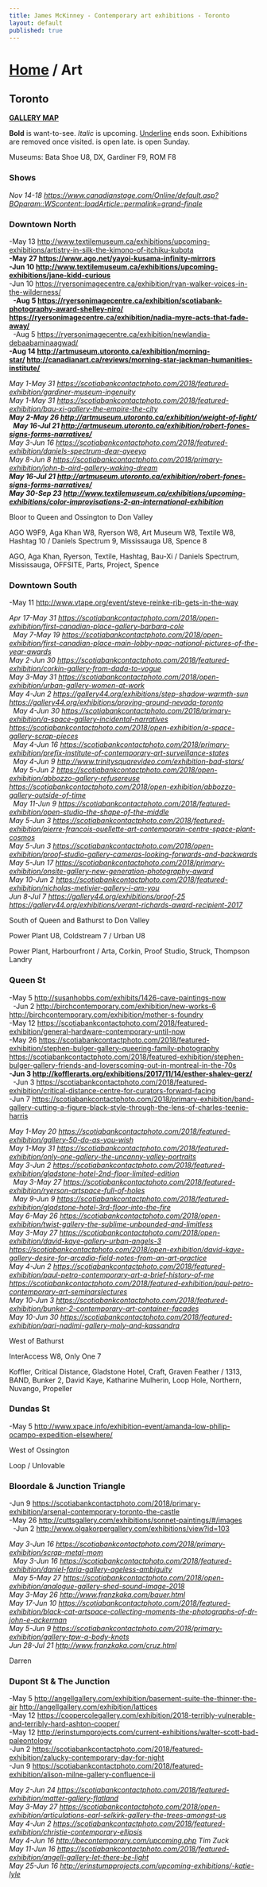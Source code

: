 ```yaml
---
title: James McKinney - Contemporary art exhibitions - Toronto
layout: default
published: true
---
```


# [Home](/) / Art

## Toronto

**[GALLERY MAP](https://www.google.com/maps/d/u/0/edit?mid=1sMiga7vQsqWdqEVQCqHsxjX2jeU)**

<span class="glyphicon glyphicon-info-sign" aria-hidden="true"></span> <strong>Bold</strong> is want-to-see. <em>Italic</em> is upcoming. <u>Underline</u> ends soon. Exhibitions are removed once visited. <span class="glyphicon glyphicon-time" aria-hidden="true"></span> is open late. <span class="glyphicon glyphicon-calendar" aria-hidden="true"></span> is open Sunday.

<span class="glyphicon glyphicon-calendar" aria-hidden="true"></span> <span class="glyphicon glyphicon-time" aria-hidden="true"></span> Museums: Bata Shoe U8, DX, Gardiner F9, ROM F8

### Shows

_Nov 14-18 <https://www.canadianstage.com/Online/default.asp?BOparam::WScontent::loadArticle::permalink=grand-finale>_  

### Downtown North

-May 13 <http://www.textilemuseum.ca/exhibitions/upcoming-exhibitions/artistry-in-silk-the-kimono-of-itchiku-kubota>  
**-May 27 <https://www.ago.net/yayoi-kusama-infinity-mirrors>**  
**-Jun 10 <http://www.textilemuseum.ca/exhibitions/upcoming-exhibitions/jane-kidd-curious>**  
-Jun 10 <https://ryersonimagecentre.ca/exhibition/ryan-walker-voices-in-the-wilderness/>  
  **-Aug 5 <https://ryersonimagecentre.ca/exhibition/scotiabank-photography-award-shelley-niro/> <https://ryersonimagecentre.ca/exhibition/nadia-myre-acts-that-fade-away/>**  
  -Aug 5 <https://ryersonimagecentre.ca/exhibition/newlandia-debaabaminaagwad/>  
**-Aug 14 <http://artmuseum.utoronto.ca/exhibition/morning-star/> <http://canadianart.ca/reviews/morning-star-jackman-humanities-institute/>**  

_May 1-May 31 <https://scotiabankcontactphoto.com/2018/featured-exhibition/gardiner-museum-ingenuity>_  
_May 1-May 31 <https://scotiabankcontactphoto.com/2018/featured-exhibition/bau-xi-gallery-the-empire-the-city>_  
_**May 2-May 26 <http://artmuseum.utoronto.ca/exhibition/weight-of-light/>**_  
  _**May 16-Jul 21 <http://artmuseum.utoronto.ca/exhibition/robert-fones-signs-forms-narratives/>**_  
_May 3-Jun 16 <https://scotiabankcontactphoto.com/2018/featured-exhibition/daniels-spectrum-dear-ayeeyo>_  
_May 8-Jun 8 <https://scotiabankcontactphoto.com/2018/primary-exhibition/john-b-aird-gallery-waking-dream>_  
_**May 16-Jul 21 <http://artmuseum.utoronto.ca/exhibition/robert-fones-signs-forms-narratives/>**_  
_**May 30-Sep 23 <http://www.textilemuseum.ca/exhibitions/upcoming-exhibitions/color-improvisations-2-an-international-exhibition>**_  

<span class="glyphicon glyphicon-info-sign" aria-hidden="true"></span> Bloor to Queen and Ossington to Don Valley

<span class="glyphicon glyphicon-time" aria-hidden="true"></span> AGO W9F9, Aga Khan W8, Ryerson W8, Art Museum W8, Textile W8, Hashtag 10 / Daniels Spectrum 9, Mississauga U8, Spence 8

<span class="glyphicon glyphicon-calendar" aria-hidden="true"></span> AGO, Aga Khan, Ryerson, Textile, Hashtag, Bau-Xi / Daniels Spectrum, Mississauga, OFFSITE, Parts, Project, Spence

### Downtown South

-May 11 <http://www.vtape.org/event/steve-reinke-rib-gets-in-the-way>  

_Apr 17-May 31 <https://scotiabankcontactphoto.com/2018/open-exhibition/first-canadian-place-gallery-barbara-cole>_  
  _May 7-May 19 <https://scotiabankcontactphoto.com/2018/open-exhibition/first-canadian-place-main-lobby-npac-national-pictures-of-the-year-awards>_  
_May 2-Jun 30 <https://scotiabankcontactphoto.com/2018/featured-exhibition/corkin-gallery-from-dada-to-vogue>_  
_May 3-May 31 <https://scotiabankcontactphoto.com/2018/open-exhibition/urban-gallery-women-at-work>_  
_May 4-Jun 2 <https://gallery44.org/exhibitions/step-shadow-warmth-sun> <https://gallery44.org/exhibitions/proving-ground-nevada-toronto>_  
  _May 4-Jun 30 <https://scotiabankcontactphoto.com/2018/primary-exhibition/a-space-gallery-incidental-narratives> <https://scotiabankcontactphoto.com/2018/open-exhibition/a-space-gallery-scrap-pieces>_  
  _May 4-Jun 16 <https://scotiabankcontactphoto.com/2018/primary-exhibition/prefix-institute-of-contemporary-art-surveillance-states>_  
  _May 4-Jun 9 <http://www.trinitysquarevideo.com/exhibition-bad-stars/>_  
  _May 5-Jun 2 <https://scotiabankcontactphoto.com/2018/open-exhibition/abbozzo-gallery-refusereuse> <https://scotiabankcontactphoto.com/2018/open-exhibition/abbozzo-gallery-outside-of-time>_  
  _May 11-Jun 9 <https://scotiabankcontactphoto.com/2018/featured-exhibition/open-studio-the-shape-of-the-middle>_  
_May 5-Jun 3 <https://scotiabankcontactphoto.com/2018/featured-exhibition/pierre-francois-ouellette-art-contemporain-centre-space-plant-cosmos>_  
_May 5-Jun 3 <https://scotiabankcontactphoto.com/2018/open-exhibition/proof-studio-gallery-cameras-looking-forwards-and-backwards>_  
_May 5-Jun 17 <https://scotiabankcontactphoto.com/2018/primary-exhibition/onsite-gallery-new-generation-photography-award>_  
_May 10-Jun 2 <https://scotiabankcontactphoto.com/2018/featured-exhibition/nicholas-metivier-gallery-i-am-you>_  
_Jun 8-Jul 7 <https://gallery44.org/exhibitions/proof-25> <https://gallery44.org/exhibitions/verant-richards-award-recipient-2017>_  

<span class="glyphicon glyphicon-info-sign" aria-hidden="true"></span> South of Queen and Bathurst to Don Valley

<span class="glyphicon glyphicon-time" aria-hidden="true"></span> Power Plant U8, Coldstream 7 / Urban U8

<span class="glyphicon glyphicon-calendar" aria-hidden="true"></span> Power Plant, Harbourfront / Arta, Corkin, Proof Studio, Struck, Thompson Landry

### Queen St

-May 5 <http://susanhobbs.com/exhibits/1426-cave-paintings-now>  
  -Jun 2 <http://birchcontemporary.com/exhibition/new-works-6> <http://birchcontemporary.com/exhibition/mother-s-foundry>  
-May 12 <https://scotiabankcontactphoto.com/2018/featured-exhibition/general-hardware-contemporary-until-now>  
-May 26 <https://scotiabankcontactphoto.com/2018/featured-exhibition/stephen-bulger-gallery-queering-family-photography> <https://scotiabankcontactphoto.com/2018/featured-exhibition/stephen-bulger-gallery-friends-and-loverscoming-out-in-montreal-in-the-70s>  
**-Jun 3 <http://kofflerarts.org/exhibitions/2017/11/14/esther-shalev-gerz/>**  
  -Jun 3 <https://scotiabankcontactphoto.com/2018/featured-exhibition/critical-distance-centre-for-curators-forward-facing>  
-Jun 7 <https://scotiabankcontactphoto.com/2018/primary-exhibition/band-gallery-cutting-a-figure-black-style-through-the-lens-of-charles-teenie-harris>  

_May 1-May 20 <https://scotiabankcontactphoto.com/2018/featured-exhibition/gallery-50-do-as-you-wish>_  
_May 1-May 31 <https://scotiabankcontactphoto.com/2018/featured-exhibition/only-one-gallery-the-uncanny-valley-portraits>_  
_May 3-Jun 2 <https://scotiabankcontactphoto.com/2018/featured-exhibition/gladstone-hotel-2nd-floor-limited-edition>_  
  _May 3-May 27 <https://scotiabankcontactphoto.com/2018/featured-exhibition/ryerson-artspace-full-of-holes>_  
  _May 9-Jun 9 <https://scotiabankcontactphoto.com/2018/featured-exhibition/gladstone-hotel-3rd-floor-into-the-fire>_  
_May 6-May 26 <https://scotiabankcontactphoto.com/2018/open-exhibition/twist-gallery-the-sublime-unbounded-and-limitless>_  
_May 3-May 27 <https://scotiabankcontactphoto.com/2018/open-exhibition/david-kaye-gallery-urban-angels-3> <https://scotiabankcontactphoto.com/2018/open-exhibition/david-kaye-gallery-desire-for-arcadia-field-notes-from-an-art-practice>_  
_May 4-Jun 2 <https://scotiabankcontactphoto.com/2018/featured-exhibition/paul-petro-contemporary-art-a-brief-history-of-me> <https://scotiabankcontactphoto.com/2018/featured-exhibition/paul-petro-contemporary-art-seminarslectures>_  
_May 10-Jun 3 <https://scotiabankcontactphoto.com/2018/featured-exhibition/bunker-2-contemporary-art-container-facades>_  
_May 10-Jun 30 <https://scotiabankcontactphoto.com/2018/featured-exhibition/pari-nadimi-gallery-moly-and-kassandra>_  

<span class="glyphicon glyphicon-info-sign" aria-hidden="true"></span> West of Bathurst

<span class="glyphicon glyphicon-time" aria-hidden="true"></span> InterAccess W8, Only One 7

<span class="glyphicon glyphicon-calendar" aria-hidden="true"></span> Koffler, Critical Distance, Gladstone Hotel, Craft, Graven Feather / 1313, BAND, Bunker 2, David Kaye, Katharine Mulherin, Loop Hole, Northern, Nuvango, Propeller

### Dundas St

-May 5 <http://www.xpace.info/exhibition-event/amanda-low-philip-ocampo-expedition-elsewhere/>  

<span class="glyphicon glyphicon-info-sign" aria-hidden="true"></span> West of Ossington

<span class="glyphicon glyphicon-calendar" aria-hidden="true"></span> Loop / Unlovable

### Bloordale & Junction Triangle

-Jun 9 <https://scotiabankcontactphoto.com/2018/primary-exhibition/arsenal-contemporary-toronto-the-castle>  
-May 26 <http://cuttsgallery.com/exhibitions/sonnet-paintings/#/images>  
  -Jun 2 <http://www.olgakorpergallery.com/exhibitions/view?id=103>  

_May 3-Jun 16 <https://scotiabankcontactphoto.com/2018/primary-exhibition/scrap-metal-mom>_  
  _May 3-Jun 16 <https://scotiabankcontactphoto.com/2018/featured-exhibition/daniel-faria-gallery-ageless-ambiguity>_  
  _May 5-May 27 <https://scotiabankcontactphoto.com/2018/open-exhibition/analogue-gallery-shed-sound-image-2018>_  
_May 3-May 26 <http://www.franzkaka.com/bauer.html>_  
_May 17-Jun 10 <https://scotiabankcontactphoto.com/2018/featured-exhibition/black-cat-artspace-collecting-moments-the-photographs-of-dr-john-e-ackerman>_  
_May 5-Jun 9 <https://scotiabankcontactphoto.com/2018/primary-exhibition/gallery-tpw-a-body-knots>_  
_Jun 28-Jul 21 <http://www.franzkaka.com/cruz.html>_  

<span class="glyphicon glyphicon-calendar" aria-hidden="true"></span> Darren

### Dupont St & The Junction

-May 5 <http://angellgallery.com/exhibition/basement-suite-the-thinner-the-air> <http://angellgallery.com/exhibition/lattices>  
-May 12 <https://coopercolegallery.com/exhibition/2018-terribly-vulnerable-and-terribly-hard-ashton-cooper/>  
-May 12 <http://erinstumpprojects.com/current-exhibitions/walter-scott-bad-paleontology>  
-Jun 2 <https://scotiabankcontactphoto.com/2018/featured-exhibition/zalucky-contemporary-day-for-night>  
-Jun 9 <https://scotiabankcontactphoto.com/2018/featured-exhibition/alison-milne-gallery-confluence-ii>  

_May 2-Jun 24 <https://scotiabankcontactphoto.com/2018/featured-exhibition/matter-gallery-flatland>_  
_May 3-May 27 <https://scotiabankcontactphoto.com/2018/open-exhibition/articulations-earl-selkirk-gallery-the-trees-amongst-us>_  
_May 4-Jun 2 <https://scotiabankcontactphoto.com/2018/featured-exhibition/christie-contemporary-ellipsis>_  
_May 4-Jun 16 <http://becontemporary.com/upcoming.php> Tim Zuck_  
_May 11-Jun 16 <https://scotiabankcontactphoto.com/2018/featured-exhibition/angell-gallery-let-there-be-light>_  
_May 25-Jun 16 <http://erinstumpprojects.com/upcoming-exhibitions/-katie-lyle>_  
